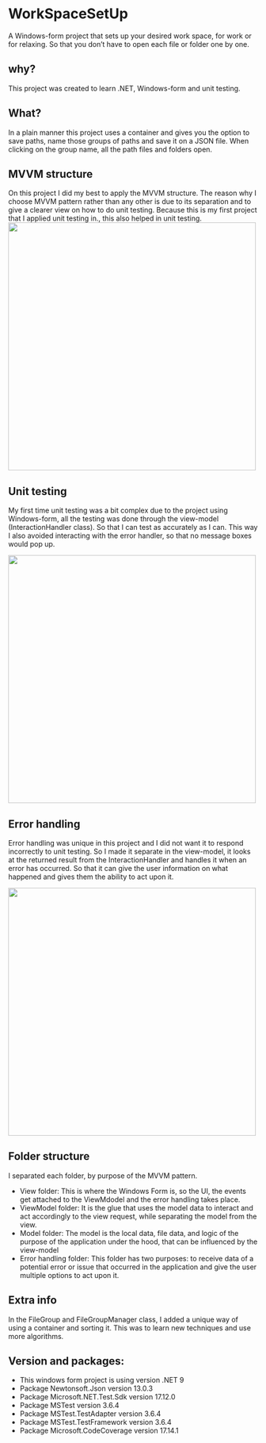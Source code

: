 # WorkSpaceSetUp
A Windows-form project that sets up your desired work space, for work or for relaxing. So that you don’t have to open each file or folder one by one.

## why?
This project was created to learn .NET, Windows-form and unit testing. 

## What?
In a plain manner this project uses a container and gives you the option to save paths, name those groups of paths and save it on a JSON file. When clicking on the group name, all the path files and folders open.

## MVVM structure
On this project I did my best to apply the MVVM structure. The reason why I choose MVVM pattern rather than any other is due to its separation and to give a clearer view on how to do unit testing. Because this is my first project that I applied unit testing in., this also helped in unit testing.
<img src="https://github.com/user-attachments/assets/76d9d642-547b-47b9-bb89-3bf79e9d032e" width="500">


## Unit testing
My first time unit testing was a bit complex due to the project using Windows-form, all the testing was done through the view-model 
(InteractionHandler class). So that I can test as accurately as I can. This way I also avoided interacting with the error handler, so that no message boxes would pop up.

<img src="https://github.com/user-attachments/assets/01f04413-6193-492d-8fa4-38630e9a83b2" width="500">

## Error handling
Error handling was unique in this project and I did not want it to respond incorrectly to unit testing. So I made it separate in the view-model, it looks at the returned result from the InteractionHandler and handles it when an error has occurred. So that it can give the user information on what happened and gives them the ability to act upon it.

<img src="https://github.com/user-attachments/assets/f3232ebe-75eb-40d4-ae66-2cb836a4a271" width="500">


## Folder structure

I separated each folder, by purpose of the MVVM pattern.

- View folder: This is where the Windows Form is, so the UI,  the events get attached to the ViewMdodel and the error handling takes place.
- ViewModel folder: It is the glue that uses the model data to interact and act accordingly to the view request, while separating the model from the view.
- Model folder: The model is the local data, file data, and logic of the purpose of the application under the hood, that can be influenced by the view-model
- Error handling folder: This folder has two purposes: to receive data of a potential error or issue that occurred in the application and give the user multiple options to act upon it.


## Extra info
In the FileGroup and FileGroupManager class, I added a unique way of using a container and sorting it. This was to learn new techniques and use more algorithms. 

## Version and packages:
- This windows form project is using version .NET 9
- Package Newtonsoft.Json version 13.0.3
- Package Microsoft.NET.Test.Sdk version 17.12.0
- Package MSTest version 3.6.4
- Package MSTest.TestAdapter version 3.6.4
- Package MSTest.TestFramework version 3.6.4
- Package Microsoft.CodeCoverage version 17.14.1